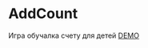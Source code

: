 # AddCount
Игра обучалка счету для детей
<a href = "http://fmap.ru/games/game/BeginCounter/index.html">DEMO</a>
